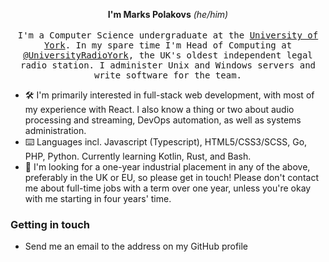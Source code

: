 <p align="center">
  <strong>I'm Marks Polakovs</strong> <em>(he/him)</em>
  <br/><br/>
  <samp>
    I'm a Computer Science undergraduate at the <a href='https://www.york.ac.uk/'>University of York</a>. In my spare time I'm Head of Computing at <a href="https://github.com/UniversityRadioYork">@UniversityRadioYork</a>, the UK's oldest independent legal radio station. I administer Unix and Windows servers and write software for the team.
  </samp>
</p>

- 🛠 I'm primarily interested in full-stack web development, with most of my experience with React. I also know a thing or two about audio processing and streaming, DevOps automation, as well as systems administration.
- ⌨️ Languages incl. Javascript (Typescript), HTML5/CSS3/SCSS, Go, PHP, Python. Currently learning Kotlin, Rust, and Bash.
- 💬 I'm looking for a one-year industrial placement in any of the above, preferably in the UK or EU, so please get in touch! Please don't contact me about full-time jobs with a term over one year, unless you're okay with me starting in four years' time.

<h3>Getting in touch</h3>

- Send me an email to the address on my GitHub profile
